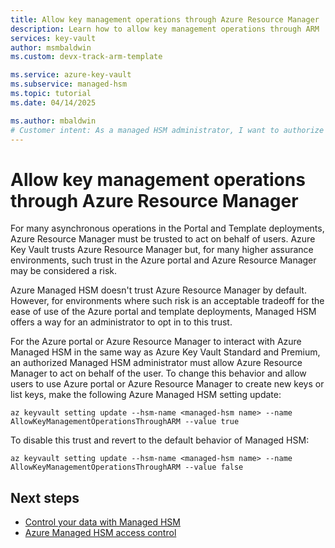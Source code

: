 ```yaml
---
title: Allow key management operations through Azure Resource Manager
description: Learn how to allow key management operations through ARM
services: key-vault
author: msmbaldwin
ms.custom: devx-track-arm-template

ms.service: azure-key-vault
ms.subservice: managed-hsm
ms.topic: tutorial
ms.date: 04/14/2025

ms.author: mbaldwin
# Customer intent: As a managed HSM administrator, I want to authorize Azure Resource Manager to perform key management operations via Azure Managed HSM
---
```


# Allow key management operations through Azure Resource Manager

For many asynchronous operations in the Portal and Template deployments, Azure Resource Manager must be trusted to act on behalf of users. Azure Key Vault trusts Azure Resource Manager but, for many higher assurance environments, such trust in the Azure portal and Azure Resource Manager may be considered a risk.

Azure Managed HSM doesn't trust Azure Resource Manager by default. However, for environments where such risk is an acceptable tradeoff for the ease of use of the Azure portal and template deployments, Managed HSM offers a way for an administrator to opt in to this trust.

For the Azure portal or Azure Resource Manager to interact with Azure Managed HSM in the same way as Azure Key Vault Standard and Premium, an authorized Managed HSM administrator must allow Azure Resource Manager to act on behalf of the user. To change this behavior and allow users to use Azure portal or Azure Resource Manager to create new keys or list keys, make the following Azure Managed HSM setting update:

```azurecli-interactive
az keyvault setting update --hsm-name <managed-hsm name> --name AllowKeyManagementOperationsThroughARM --value true 
```

To disable this trust and revert to the default behavior of Managed HSM:

```azurecli-interactive
az keyvault setting update --hsm-name <managed-hsm name> --name AllowKeyManagementOperationsThroughARM --value false 
```

## Next steps

- [Control your data with Managed HSM](mhsm-control-data.md)
- [Azure Managed HSM access control](access-control.md)
